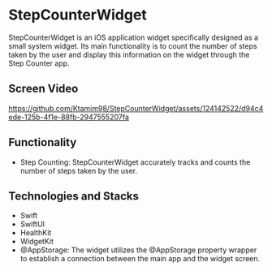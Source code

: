 # StepCounterWidget
StepCounterWidget is an iOS application widget specifically designed as a small system widget. Its main functionality is to count the number of steps taken by the user and display this information on the widget through the Step Counter app.

## Screen Video

https://github.com/Ktamim98/StepCounterWidget/assets/124142522/d94c4ede-125b-4f1e-88fb-2947555207fa



## Functionality
- Step Counting: StepCounterWidget accurately tracks and counts the number of steps taken by the user.

## Technologies and Stacks

- Swift
- SwiftUI
- HealthKit
- WidgetKit
- @AppStorage: The widget utilizes the @AppStorage property wrapper to establish a connection between the main app and the widget screen.

